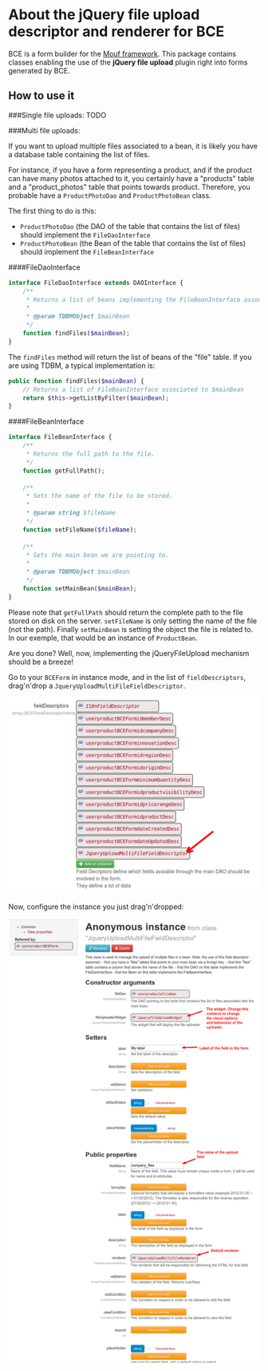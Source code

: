 About the jQuery file upload descriptor and renderer for BCE
============================================================

BCE is a form builder for the [Mouf framework](http://mouf-php.com).
This package contains classes enabling the use of the **jQuery file upload** plugin right into forms generated by BCE.

How to use it
-------------

###Single file uploads:
TODO

###Multi file uploads:

If you want to upload multiple files associated to a bean, it is likely you have a database table containing the list of files.

For instance, if you have a form representing a product, and if the product can have many photos attached to it, you certainly have a "products" table and a "product_photos" table that points towards product. Therefore, you probable have a `ProductPhotoDao` and `ProductPhotoBean` class.

The first thing to do is this:

- `ProductPhotoDao` (the DAO of the table that contains the list of files) should implement the `FileDaoInterface`
- `ProductPhotoBean` (the Bean of the table that contains the list of files) should implement the `FileBeanInterface`

####FileDaoInterface
```php
interface FileDaoInterface extends DAOInterface {
	/**
	 * Returns a list of beans implementing the FileBeanInterface associated with the main bean containing the files.
	 * 
	 * @param TDBMObject $mainBean
	 */
	function findFiles($mainBean);
}
```

The `findFiles` method will return the list of beans of the "file" table. If you are using TDBM, a typical implementation is:

```php
public function findFiles($mainBean) {
	// Returns a list of FileBeanInterface associated to $mainBean
	return $this->getListByFilter($mainBean);
}
```

####FileBeanInterface
```php
interface FileBeanInterface {
	/**
	 * Returns the full path to the file.
	 */
	function getFullPath();
	
	/**
	 * Sets the name of the file to be stored.
	 * 
	 * @param string $fileName
	 */
	function setFileName($fileName);
	
	/**
	 * Sets the main bean we are pointing to.
	 * 
	 * @param TDBMObject $mainBean
	 */
	function setMainBean($mainBean);
}
```

Please note that `getFullPath` should return the complete path to the file stored on disk on the server.
`setFileName` is only setting the name of the file (not the path). Finally `setMainBean` is setting the
object the file is related to. In our exemple, that would be an instance of `ProductBean`.

Are you done? Well, now, implementing the jQueryFileUpload mechanism should be a breeze!

Go to your `BCEForm` in instance mode, and in the list of `fieldDescriptors`, drag'n'drop a 
`JqueryUploadMultiFileFieldDescriptor`.

![Field descriptors](doc/images/field_descriptors.png)

Now, configure the instance you just drag'n'dropped:

![Field descriptor](doc/images/jqueryfileuploadmultifielddescritor.png)
